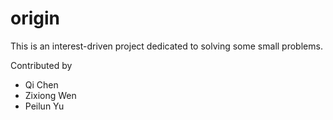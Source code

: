 # origin
This is an interest-driven project dedicated to solving some small problems.

Contributed by 
* Qi Chen
* Zixiong Wen
* Peilun Yu
